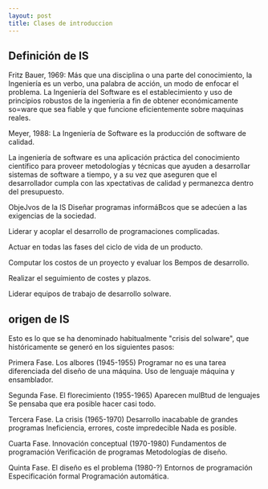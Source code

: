 ```yaml
---
layout: post
title: Clases de introduccion
---
```

## Definición de IS
Fritz Bauer, 1969: Más que una disciplina o una parte del conocimiento, la Ingeniería es un verbo, una palabra de acción, un modo de enfocar el problema.
La Ingeniería del Software es el establecimiento y uso de principios robustos de la ingeniería a fin de obtener económicamente so=ware que sea fiable y que funcione eficientemente sobre maquinas reales.

Meyer, 1988: La Ingeniería de Software es la producción de software de calidad.

La ingeniería de software es una aplicación práctica del conocimiento científico para proveer metodologías y técnicas que ayuden a desarrollar sistemas de software a tiempo, y a su vez que aseguren que el desarrollador cumpla con las xpectativas de calidad y permanezca dentro del presupuesto.

ObjeJvos de la IS
Diseñar programas informáBcos que se adecúen a las exigencias
de la sociedad.

Liderar y acoplar el desarrollo de programaciones complicadas.

Actuar en todas las fases del ciclo de vida de un producto.

Computar los costos de un proyecto y evaluar los Bempos de
desarrollo.

Realizar el seguimiento de costes y plazos.

Liderar equipos de trabajo de desarrollo soIware.

## origen de IS
Esto es lo que se ha denominado habitualmente "crisis del
soIware", que históricamente se generó en los siguientes
pasos:

Primera Fase. Los albores (1945-1955)
Programar no es una tarea diferenciada del diseño de una
máquina.
Uso de lenguaje máquina y ensamblador.

Segunda Fase. El florecimiento (1955-1965)
Aparecen mulBtud de lenguajes
Se pensaba que era posible hacer casi todo.

Tercera Fase. La crisis (1965-1970)
Desarrollo inacabable de grandes programas
Ineficiencia, errores, coste impredecible
Nada es posible.

Cuarta Fase. Innovación conceptual (1970-1980)
Fundamentos de programación
Verificación de programas
Metodologías de diseño.

Quinta Fase. El diseño es el problema (1980-?)
Entornos de programación
Especificación formal
Programación automática.
